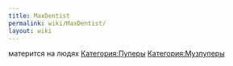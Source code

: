 ```yaml
---
title: MaxDentist
permalink: wiki/MaxDentist/
layout: wiki
---
```


матерится на людях [Категория:Пуперы](Категория:Пуперы "wikilink")
[Категория:Музпуперы](Категория:Музпуперы "wikilink")
